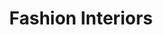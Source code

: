 ---
title: "Fashion Interiors"
url: /bishops-stortford/fashion-interiors/
shop: interior decoration
---